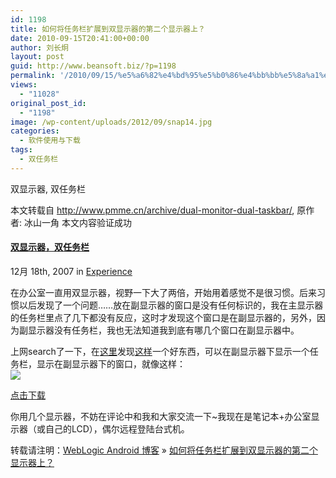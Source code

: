 ```yaml
---
id: 1198
title: 如何将任务栏扩展到双显示器的第二个显示器上？
date: 2010-09-15T20:41:00+00:00
author: 刘长炯
layout: post
guid: http://www.beansoft.biz/?p=1198
permalink: '/2010/09/15/%e5%a6%82%e4%bd%95%e5%b0%86%e4%bb%bb%e5%8a%a1%e6%a0%8f%e6%89%a9%e5%b1%95%e5%88%b0%e5%8f%8c%e6%98%be%e7%a4%ba%e5%99%a8%e7%9a%84%e7%ac%ac%e4%ba%8c%e4%b8%aa%e6%98%be%e7%a4%ba%e5%99%a8%e4%b8%8a%ef%bc%9f/'
views:
  - "11028"
original_post_id:
  - "1198"
image: /wp-content/uploads/2012/09/snap14.jpg
categories:
  - 软件使用与下载
tags:
  - 双任务栏
---
```

双显示器, 双任务栏

本文转载自 <http://www.pmme.cn/archive/dual-monitor-dual-taskbar/>, 原作者: 冰山一角 本文内容验证成功

#### [双显示器，双任务栏](http://www.pmme.cn/archive/dual-monitor-dual-taskbar/)

12月 18th, 2007 in [Experience](http://www.pmme.cn/archives/category/experience/)

在办公室一直用双显示器，视野一下大了两倍，开始用着感觉不是很习惯。后来习惯以后发现了一个问题……放在副显示器的窗口是没有任何标识的，我在主显示器的任务栏里点了几下都没有反应，这时才发现这个窗口是在副显示器的，另外，因为副显示器没有任务栏，我也无法知道我到底有哪几个窗口在副显示器中。

上网search了一下，在[这里](http://www.mediachance.com/free/multimon.htm)发现[这样](http://www.mediachance.com/free/mmtaskbar21.exe)一个好东西，可以在副显示器下显示一个任务栏，显示在副显示器下的窗口，就像这样：   
![](http://www.pmme.cn/upload/snap14.jpg)

[点击下载](http://www.mediachance.com/free/mmtaskbar21.exe)

你用几个显示器，不妨在评论中和我和大家交流一下~我现在是笔记本+办公室显示器（或自己的LCD），偶尔远程登陆台式机。

转载请注明：[WebLogic Android 博客](http://www.beansoft.biz) &raquo; [如何将任务栏扩展到双显示器的第二个显示器上？](http://www.beansoft.biz/2010/09/15/%e5%a6%82%e4%bd%95%e5%b0%86%e4%bb%bb%e5%8a%a1%e6%a0%8f%e6%89%a9%e5%b1%95%e5%88%b0%e5%8f%8c%e6%98%be%e7%a4%ba%e5%99%a8%e7%9a%84%e7%ac%ac%e4%ba%8c%e4%b8%aa%e6%98%be%e7%a4%ba%e5%99%a8%e4%b8%8a%ef%bc%9f/)